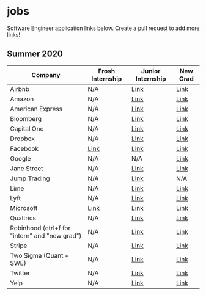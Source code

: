 # jobs
Software Engineer application links below. Create a pull request to add more links!

Summer 2020
---

Company | Frosh Internship | Junior Internship | New Grad
--- | --- | --- | --- 
Airbnb | N/A | [Link](https://careers.airbnb.com/positions/1815030/) | [Link](https://careers.airbnb.com/positions/1820862/)
Amazon | N/A | [Link](https://www.amazon.jobs/en/jobs/908695/software-development-engineer-internship-summer-2020-us) | [Link](https://www.amazon.jobs/en/jobs/908703/software-development-engineer-2020-united-states)
American Express | N/A | [Link](https://jobs.americanexpress.com/jobs/19003378?lang=en-us&previousLocale=en-US) | [Link](https://jobs.americanexpress.com/jobs/19013265?lang=en-us&previousLocale=en-US)
Bloomberg | N/A | [Link](https://careers.bloomberg.com/job/detail/76852) | [Link](https://careers.bloomberg.com/job/detail/76851)
Capital One | N/A | [Link](https://campus.capitalone.com/job/mclean/technology-internship-program-summer-2020/1786/12562814) | [Link](https://campus.capitalone.com/job/mclean/technology-development-program-associate-2020/1786/12562815)
Dropbox | N/A | [Link](https://www.dropbox.com/jobs/listing/1810089) | [Link](https://www.dropbox.com/jobs/listing/1806456/)
Facebook | [Link](https://www.facebook.com/careers/FBUEngineering) | [Link](https://www.facebook.com/careers/jobs/2350871135127906/) | [Link](https://www.facebook.com/careers/jobs/859448991102087/)
Google | N/A | N/A | [Link](https://careers.google.com/jobs/results/100983581326615238-software-engineer-university-graduate/?category=DATA_CENTER_OPERATIONS&category=DEVELOPER_RELATIONS&category=HARDWARE_ENGINEERING&category=INFORMATION_TECHNOLOGY&category=MANUFACTURING_SUPPLY_CHAIN&category=NETWORK_ENGINEERING&category=PRODUCT_MANAGEMENT&category=PROGRAM_MANAGEMENT&category=SOFTWARE_ENGINEERING&category=TECHNICAL_INFRASTRUCTURE_ENGINEERING&category=TECHNICAL_SOLUTIONS&category=TECHNICAL_WRITING&category=USER_EXPERIENCE&company=Google&company=YouTube&employment_type=FULL_TIME&employment_type=PART_TIME&employment_type=TEMPORARY&jex=ENTRY_LEVEL)
Jane Street | N/A | [Link](https://www.janestreet.com/join-jane-street/apply/) | [Link](https://www.janestreet.com/join-jane-street/apply/) 
Jump Trading | N/A | [Link](https://www.jumptrading.com/apply.html?gh_jid=1550728) | N/A
Lime | N/A | [Link](https://jobs.lever.co/limebike/abbcff74-b22f-4a84-84d6-1bc3919eabb1) | [Link](https://jobs.lever.co/limebike/fbea1c67-c6a9-42ba-a0a3-475098487a99)
Lyft | N/A | [Link](https://boards.greenhouse.io/lyft/jobs/4358047002?gh_jid=4358047002) | [Link](https://boards.greenhouse.io/lyft/jobs/4374104002?gh_jid=4374104002) 
Microsoft | [Link](https://careers.microsoft.com/students/us/en/job/650947/Internship-Opportunities-for-Students-Explore-Microsoft-Internship) | [Link](https://careers.microsoft.com/students/us/en/job/650858/Internship-Opportunities-for-Students-Software-Engineering-Program-Management) | [Link](https://careers.microsoft.com/us/en/job/643738/Full-Time-Opportunities-for-Students-or-Recent-Graduates-Software-Engineering-Program-Management)
Qualtrics | N/A | [Link](https://boards.greenhouse.io/qualtrics/jobs/755570) | [Link](https://boards.greenhouse.io/qualtrics/jobs/52430)
Robinhood (ctrl+f for "intern" and "new grad") | N/A | [Link](https://careers.robinhood.com/openings) | [Link](https://careers.robinhood.com/openings)
Stripe | N/A | [Link](https://stripe.com/jobs/listing/software-engineering-intern/1793449) | [Link](https://stripe.com/jobs/listing/new-grad-software-engineer/1802651)
Two Sigma (Quant + SWE) | N/A | [Link](https://internships.twosigma.com/our-interns) | [Link](https://careers.twosigma.com/careers/JobDetail/New-York-New-York-United-States-Software-Engineer/389)
Twitter | N/A | [Link](https://jobs.smartrecruiters.com/ni/Twitter2/c9c8d155-aab8-43cb-a530-629689467768-2020-university-application-full-time-internship) | [Link](https://jobs.smartrecruiters.com/ni/Twitter2/c9c8d155-aab8-43cb-a530-629689467768-2020-university-application-full-time-internship)
Yelp | N/A | [Link](https://www.yelp.com/careers/teams/college-engineering) | [Link](https://www.yelp.com/careers/teams/college-engineering)
